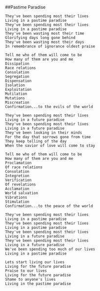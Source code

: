 ##Pastime Paradise 

	They've been spending most their lives
	Living in a pastime paradise
	They've been spending most their lives
	Living in a pastime paradise
	They've been wasting most their time
	Glorifying days long gone behind
	They've been wasting most their days
	In remembrance of ignorance oldest praise
	
	Tell me who of them will come to be
	How many of them are you and me
	Dissipation
	Race relations
	Consolation
	Segregation
	Dispensation
	Isolation
	Exploitation
	Mutilation
	Mutations
	Miscreation
	Confirmation...to the evils of the world
	
	They've been spending most their lives
	Living in a future paradise
	They've been spending most their lives
	Living in a future paradise
	They've been looking in their minds
	For the day that sorrows gone from time
	They keep telling of the day
	When the savior of love will come to stay
	
	Tell me who of them will come to be
	How many of them are you and me
	Proclamation
	Of race relations
	Consolation
	Integretion
	Verification
	Of revelations
	Acclamation
	World salvation
	Vibrations
	Stimulation
	Confirmation...to the peace of the world
	
	They've been spending most their lives
	Living in a pastime paradise
	They've been spending most their lives
	Living in a pastime paradise
	They've been spending most their lives
	Living in a future paradise
	They've been spending most their lives
	Living in a future paradise
	We've been spending too much of our lives
	Living in a pastime paradise
	
	Lets start living our lives
	Living for the future paradise
	Praise to our lives
	Living for the future paradise
	Shame to anyone's lives
	Living in the pastime paradise





